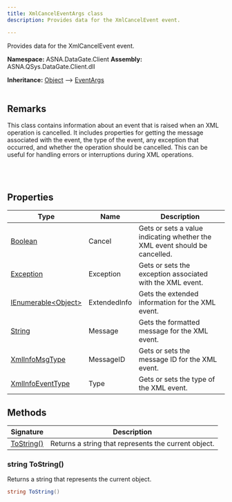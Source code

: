 ```yaml
---
title: XmlCancelEventArgs class
description: Provides data for the XmlCancelEvent event.

---
```


Provides data for the XmlCancelEvent event.

**Namespace:** ASNA.DataGate.Client
**Assembly:** ASNA.QSys.DataGate.Client.dll

**Inheritance:** [Object](https://docs.microsoft.com/en-us/dotnet/api/system.object) --> [EventArgs](https://learn.microsoft.com/en-us/dotnet/api/system.eventargs?view=net-8.0)
<br>
<br>

## Remarks
This class contains information about an event that is raised when an XML operation is cancelled. 
It includes properties for getting the message associated with the event, the type of the event, 
any exception that occurred, and whether the operation should be cancelled. 
This can be useful for handling errors or interruptions during XML operations.

<br>
<br>

## Properties

| Type | Name | Description
| --- | --- | --- 
| [Boolean](https://docs.microsoft.com/en-us/dotnet/api/system.boolean) | Cancel | Gets or sets a value indicating whether the XML event should be cancelled. |
| [Exception](https://docs.microsoft.com/en-us/dotnet/api/system.exception) | Exception | Gets or sets the exception associated with the XML event. |
| [IEnumerable\<Object\>](https://learn.microsoft.com/en-us/dotnet/api/system.collections.generic.ienumerable-1?view=net-8.0) | ExtendedInfo | Gets the extended information for the XML event. |
| [String](https://learn.microsoft.com/en-us/dotnet/api/system.string?view=net-8.0) | Message | Gets the formatted message for the XML event. |
| [XmlInfoMsgType](/reference/datagate/datagate-client/xml-info-msg-type.html) | MessageID | Gets or sets the message ID for the XML event. |
| [XmlInfoEventType](/reference/datagate/datagate-client/xml-info-event-type.html) | Type | Gets or sets the type of the XML event. |

## Methods

| Signature | Description |
| --- | --- |
| [ToString()](#string-tostring) | Returns a string that represents the current object.

### string ToString()

Returns a string that represents the current object.

```cs
string ToString()
```
